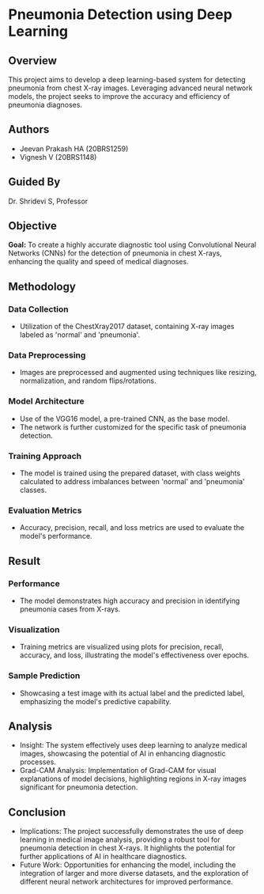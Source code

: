 # Pneumonia Detection using Deep Learning

## Overview
This project aims to develop a deep learning-based system for detecting pneumonia from chest X-ray images. Leveraging advanced neural network models, the project seeks to improve the accuracy and efficiency of pneumonia diagnoses.

## Authors
- Jeevan Prakash HA (20BRS1259)
- Vignesh V (20BRS1148)

## Guided By
Dr. Shridevi S, Professor

## Objective
**Goal:** To create a highly accurate diagnostic tool using Convolutional Neural Networks (CNNs) for the detection of pneumonia in chest X-rays, enhancing the quality and speed of medical diagnoses.

## Methodology
### Data Collection
- Utilization of the ChestXray2017 dataset, containing X-ray images labeled as 'normal' and 'pneumonia'.

### Data Preprocessing
- Images are preprocessed and augmented using techniques like resizing, normalization, and random flips/rotations.

### Model Architecture
- Use of the VGG16 model, a pre-trained CNN, as the base model.
- The network is further customized for the specific task of pneumonia detection.

### Training Approach
- The model is trained using the prepared dataset, with class weights calculated to address imbalances between 'normal' and 'pneumonia' classes.

### Evaluation Metrics
- Accuracy, precision, recall, and loss metrics are used to evaluate the model's performance.

## Result
### Performance
- The model demonstrates high accuracy and precision in identifying pneumonia cases from X-rays.

### Visualization
- Training metrics are visualized using plots for precision, recall, accuracy, and loss, illustrating the model's effectiveness over epochs.

### Sample Prediction
- Showcasing a test image with its actual label and the predicted label, emphasizing the model's predictive capability.


## Analysis
- Insight: The system effectively uses deep learning to analyze medical images, showcasing the potential of AI in enhancing diagnostic processes.
- Grad-CAM Analysis: Implementation of Grad-CAM for visual explanations of model decisions, highlighting regions in X-ray images significant for pneumonia detection.

## Conclusion
- Implications: The project successfully demonstrates the use of deep learning in medical image analysis, providing a robust tool for pneumonia detection in chest X-rays. It highlights the potential for further applications of AI in healthcare diagnostics.
- Future Work: Opportunities for enhancing the model, including the integration of larger and more diverse datasets, and the exploration of different neural network architectures for improved performance.
